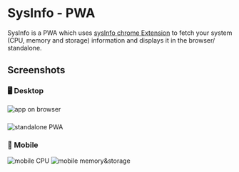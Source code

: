 # SysInfo - PWA

SysInfo is a PWA which uses [sysInfo chrome Extension](https://pip.pypa.io/en/stable/) to fetch your system (CPU, memory and storage) information and displays it in the browser/ standalone.
## Screenshots

### 🖥️ Desktop

![app on browser](https://github.com/iamanishroy/sysInfo/blob/main/screenshots/ob-w-it.png)
###
![standalone PWA](https://github.com/iamanishroy/sysInfo/blob/main/screenshots/pwa-st.png)
### 📱 Mobile
![mobile CPU](https://github.com/iamanishroy/sysInfo/blob/main/screenshots/pwa-m-cpu.JPG)
![mobile memory&storage](https://github.com/iamanishroy/sysInfo/blob/main/screenshots/pwa-m-mem-stor.JPG)
